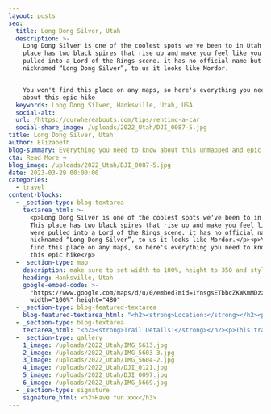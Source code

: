 ```yaml
---
layout: posts
seo:
  title: Long Dong Silver, Utah
  description: >-
    Long Dong Silver is one of the coolest spots we've been to in Utah!! This
    place has two black spires that rise up and make you feel like you were
    pulled into a Lord of the Rings scene. it has no official name but is
    nicknamed “Long Dong Silver”, to us it looks like Mordor.


    You won't find this place on any maps, so here's everything you need to know
    about this epic hike
  keywords: Long Dong Silver, Hanksville, Utah, USA
  social-alt:
  url: /https://ourwhereabouts.com/tips/renting-a-car
  social-share_image: /uploads/2022_Utah/DJI_0087-5.jpg
title: Long Dong Silver, Utah
author: Elizabeth
blog-summary: Everything you need to know about this unmapped and epic hike
cta: Read More →
blog_image: /uploads/2022_Utah/DJI_0087-5.jpg
date: 2023-03-29 00:00:00
categories:
  - travel
content-blocks:
  - _section-type: blog-textarea
    textarea_html: >-
      <p>Long Dong Silver is one of the coolest spots we've been to in Utah!!
      This place has two black spires that rise up and make you feel like you
      were pulled into a Lord of the Rings scene. it has no official name but is
      nicknamed “Long Dong Silver”, to us it looks like Mordor.</p><p>You won't
      find this place on any maps, so here's everything you need to know about
      this epic hike</p>
  - _section-type: map
    description: make sure to set width to 100%, height to 350 and style to border 2
    heading: Hanksville, Utah
    google-embed-code: >-
      "https://www.google.com/maps/d/u/0/embed?mid=1YnsgsETbbcZKWKmMDzzD3YepoV6RWP4&ehbc=2E312F"
      width="100%" height="480"
  - _section-type: blog-featured-textarea
    blog-featured-textarea_html: "<h2><strong>Location:</strong></h2><p>•9 mins from Hanksville.<br />•1 hr 49 min from Moab.<br />•34 min from Capitol Reef National Park.</p><p>\_</p><h2><strong>How to get there:</strong></h2><p>Drive 8 miles on Route 24 to the following coordinates 38.3695667, -110.8405937 and park on the right side. Then walk 2 miles to the following coordinates: 38.3938608, -110.8322735. If you've got a 4x4 you can get closer and walk less.</p><p>\_</p><h2><strong>Where to stay:</strong></h2><p>Hanksville - Whispering Sand Motel<br />We loved our stay here. It is in a great location, rooms were clean and spacious.&nbsp;<br /><strong>•Price:</strong>&nbsp;$166.39 per night.</p>"
  - _section-type: blog-textarea
    textarea_html: "<h2><strong>Trail Details:</strong></h2><p>This trail is unmarked and you won't find it on google maps or Alltrails.<br /><strong>•Length: </strong>4.2 miles<br /><strong>•Duration: </strong>2.5-3 hours.<br /><strong>•Difficulty:</strong>&nbsp;Easy.</p><p>\_</p><h2><strong>When to visit:</strong></h2><p>The best time to visit is sunrise or sunsets. We went for sunrise but we heard that sunset is best because the sun sets down directly behind the spire.</p><p>\_</p><h2><strong>Best spot:</strong></h2><p>To get the best shot walk to the far side of the spire up against the back butte’s wall.</p><p>\_</p><h2><strong>Tips:</strong></h2><p>•This is a very remote location so make sure you've downloaded the map before you leave.<br />•Bring a hat, water, and sunscreen because you'll be very exposed.</p><p>\_</p><h2><strong>Things to do in the area:</strong></h2><p>•Factory Butte<br />•Goblin Valley State Park<br />•Moonscape overlook<br />•Bentonite Hills<br />•Mars Desert Research Center.<br />For more details read: <a href=\"https://ourwhereabouts.com/travel/2023/02/21/hidden-gems-in-hanksville-utah.html\">Hidden Gems in Hanksville</a></p>"
  - _section-type: gallery
    1_image: /uploads/2022_Utah/IMG_5613.jpg
    2_image: /uploads/2022_Utah/IMG_5603-3.jpg
    3_image: /uploads/2022_Utah/IMG_5604-2.jpg
    4_image: /uploads/2022_Utah/DJI_0121.jpg
    5_image: /uploads/2022_Utah/DJI_0097.jpg
    6_image: /uploads/2022_Utah/IMG_5669.jpg
  - _section-type: signature
    signature_html: <h3>Have fun xxx</h3>
---
```

